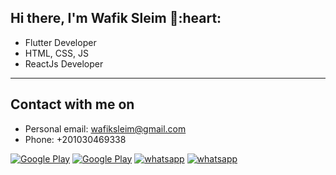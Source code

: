 <h2> Hi there, I'm Wafik Sleim 👋:heart: </h2>

<!-- <img align='right' src="https://media2.giphy.com/media/qgQUggAC3Pfv687qPC/giphy.gif" style="width:250px;border-radius:50%;">
 -->
- Flutter Developer
- HTML, CSS, JS
- ReactJs Developer
<hr>

<h2> Contact with me on </h2>

- Personal email: wafiksleim@gmail.com
- Phone: +201030469338

<p> <a href="https://www.facebook.com/wafik.Ahmed.sleim" target="_blank"><img alt="Google Play" src="https://img.shields.io/badge/Facebook-4267B2.svg?style=for-the-badge&logo=facebook&logoColor=white" /></a> <a href="https://www.linkedin.com/in/wafik-sleim/" target="_blank"><img alt="Google Play" src="https://img.shields.io/badge/linkedin-0077b5.svg?style=for-the-badge&logo=linkedin&logoColor=white" /></a> <a href="https://wa.link/gkav4y" target="_blank"><img alt="whatsapp" src="https://img.shields.io/badge/WhatsApp-25D366?style=for-the-badge&logo=whatsapp&logoColor=white"></a> <a href="https://play.google.com/store/apps/developer?id=Wafik+Sleim" target="_blank"><img alt="whatsapp" src="https://img.shields.io/badge/Google_Play-414141?style=for-the-badge&logo=google-play&logoColor=white"></a><p>
